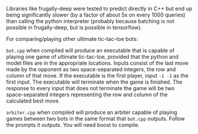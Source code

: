 
Libraries like frugally-deep were tested to predict directly in C++ but end up being significantly slower (by a factor of about 5x on every 1000 queries) than calling the python interpreter (probably because batching is not possible in frugally-deep, but is possible in tensorflow). 

For comparing/playing other ultimate tic-tac-toe bots:

`bot.cpp` when compiled will produce an executable that is capable of playing one game of ultimate tic-tac-toe, provided that the python and model files are in the appropriate locations. 
Inputs consist of the last move made by the opponent as two space-separated integers, the row and column of that move. If the executable is the first player, input `-1 -1` as the first input. The executable will terminate when the game is finished. The response to every input that does not terminate the game will be two space-separated integers representing the row and column of the calculated best move.

`arbiter.cpp` when compiled will produce an arbiter capable of playing games between two bots in the same format that `bot.cpp` outputs. Follow the prompts it outputs. You will need boost to compile.